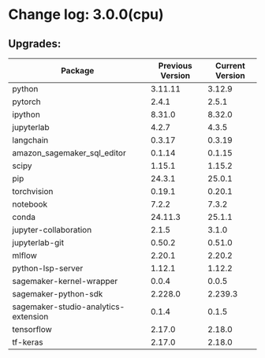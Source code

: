# Change log: 3.0.0(cpu)

## Upgrades: 

Package | Previous Version | Current Version
---|---|---
python|3.11.11|3.12.9
pytorch|2.4.1|2.5.1
ipython|8.31.0|8.32.0
jupyterlab|4.2.7|4.3.5
langchain|0.3.17|0.3.19
amazon_sagemaker_sql_editor|0.1.14|0.1.15
scipy|1.15.1|1.15.2
pip|24.3.1|25.0.1
torchvision|0.19.1|0.20.1
notebook|7.2.2|7.3.2
conda|24.11.3|25.1.1
jupyter-collaboration|2.1.5|3.1.0
jupyterlab-git|0.50.2|0.51.0
mlflow|2.20.1|2.20.2
python-lsp-server|1.12.1|1.12.2
sagemaker-kernel-wrapper|0.0.4|0.0.5
sagemaker-python-sdk|2.228.0|2.239.3
sagemaker-studio-analytics-extension|0.1.4|0.1.5
tensorflow|2.17.0|2.18.0
tf-keras|2.17.0|2.18.0
